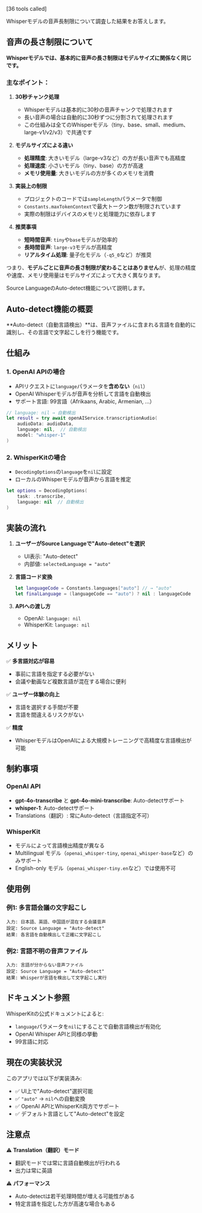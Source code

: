 [36 tools called]

Whisperモデルの音声長制限について調査した結果をお答えします。

## 音声の長さ制限について

**Whisperモデルでは、基本的に音声の長さ制限はモデルサイズに関係なく同じです。**

### 主なポイント：

1. **30秒チャンク処理**
   - Whisperモデルは基本的に30秒の音声チャンクで処理されます
   - 長い音声の場合は自動的に30秒ずつに分割されて処理されます
   - この仕組みは全てのWhisperモデル（tiny、base、small、medium、large-v1/v2/v3）で共通です

2. **モデルサイズによる違い**
   - **処理精度**: 大きいモデル（large-v3など）の方が長い音声でも高精度
   - **処理速度**: 小さいモデル（tiny、base）の方が高速
   - **メモリ使用量**: 大きいモデルの方が多くのメモリを消費

3. **実装上の制限**
   - プロジェクトのコードでは`sampleLength`パラメータで制御
   - `Constants.maxTokenContext`で最大トークン数が制限されています
   - 実際の制限はデバイスのメモリと処理能力に依存します

4. **推奨事項**
   - **短時間音声**: `tiny`や`base`モデルが効率的
   - **長時間音声**: `large-v3`モデルが高精度
   - **リアルタイム処理**: 量子化モデル（`-q5_0`など）が推奨

つまり、**モデルごとに音声の長さ制限が変わることはありません**が、処理の精度や速度、メモリ使用量はモデルサイズによって大きく異なります。


Source LanguageのAuto-detect機能について説明します。

## Auto-detect機能の概要

**Auto-detect（自動言語検出）**は、音声ファイルに含まれる言語を自動的に識別し、その言語で文字起こしを行う機能です。

## 仕組み

### 1. OpenAI APIの場合
- APIリクエストに`language`パラメータを**含めない**（`nil`）
- OpenAI Whisperモデルが音声を分析して言語を自動検出
- サポート言語: 99言語（Afrikaans, Arabic, Armenian, ...）

```swift
// language: nil → 自動検出
let result = try await openAIService.transcriptionAudio(
    audioData: audioData,
    language: nil,  // 自動検出
    model: "whisper-1"
)
```

### 2. WhisperKitの場合
- `DecodingOptions`の`language`を`nil`に設定
- ローカルのWhisperモデルが音声から言語を推定

```swift
let options = DecodingOptions(
    task: .transcribe,
    language: nil  // 自動検出
)
```

## 実装の流れ

1. **ユーザーがSource Languageで"Auto-detect"を選択**
   - UI表示: "Auto-detect"
   - 内部値: `selectedLanguage = "auto"`

2. **言語コード変換**
   ```swift
   let languageCode = Constants.languages["auto"] // → "auto"
   let finalLanguage = (languageCode == "auto") ? nil : languageCode
   ```

3. **APIへの渡し方**
   - OpenAI: `language: nil`
   - WhisperKit: `language: nil`

## メリット

✅ **多言語対応が容易**
- 事前に言語を指定する必要がない
- 会議や動画など複数言語が混在する場合に便利

✅ **ユーザー体験の向上**
- 言語を選択する手間が不要
- 言語を間違えるリスクがない

✅ **精度**
- WhisperモデルはOpenAIによる大規模トレーニングで高精度な言語検出が可能

## 制約事項

### OpenAI API
- **gpt-4o-transcribe** と **gpt-4o-mini-transcribe**: Auto-detectサポート
- **whisper-1**: Auto-detectサポート
- Translations（翻訳）: 常にAuto-detect（言語指定不可）

### WhisperKit
- モデルによって言語検出精度が異なる
- Multilingual モデル（`openai_whisper-tiny`, `openai_whisper-base`など）のみサポート
- English-only モデル（`openai_whisper-tiny.en`など）では使用不可

## 使用例

### 例1: 多言語会議の文字起こし
```
入力: 日本語、英語、中国語が混在する会議音声
設定: Source Language = "Auto-detect"
結果: 各言語を自動検出して正確に文字起こし
```

### 例2: 言語不明の音声ファイル
```
入力: 言語が分からない音声ファイル
設定: Source Language = "Auto-detect"
結果: Whisperが言語を検出して文字起こし実行
```

## ドキュメント参照

WhisperKitの公式ドキュメントによると:
- `language`パラメータを`nil`にすることで自動言語検出が有効化
- OpenAI Whisper APIと同様の挙動
- 99言語に対応

## 現在の実装状況

このアプリでは以下が実装済み:
- ✅ UI上で"Auto-detect"選択可能
- ✅ `"auto"` → `nil`への自動変換
- ✅ OpenAI APIとWhisperKit両方でサポート
- ✅ デフォルト言語として"Auto-detect"を設定

## 注意点

⚠️ **Translation（翻訳）モード**
- 翻訳モードでは常に言語自動検出が行われる
- 出力は常に英語

⚠️ **パフォーマンス**
- Auto-detectは若干処理時間が増える可能性がある
- 特定言語を指定した方が高速な場合もある